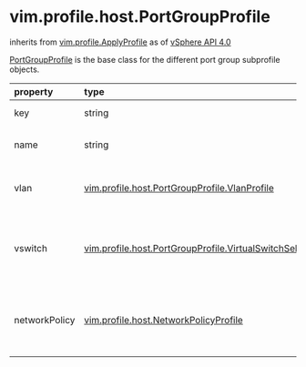 vim.profile.host.PortGroupProfile
=================================
inherits from [vim.profile.ApplyProfile](docs/vim.profile.ApplyProfile.md)
as of [vSphere API 4.0](vim.version.md#vim.version.version5)


<a href="vim.profile.host.PortGroupProfile.md">PortGroupProfile</a> is the base class for the different port group   subprofile objects.

| property | type | optional | priv | desc |
|:---------|:-----|:---------|:-----|:-----|
| key | string | None | None | Linkable identifier. |
| name | string | None | None | Name of the portgroup. |
| vlan | [vim.profile.host.PortGroupProfile.VlanProfile](vim.profile.host.PortGroupProfile.VlanProfile.md "vim.profile.host.PortGroupProfile.VlanProfile") | None | None | VLAN identifier for the port group. |
| vswitch | [vim.profile.host.PortGroupProfile.VirtualSwitchSelectionProfile](vim.profile.host.PortGroupProfile.VirtualSwitchSelectionProfile.md "vim.profile.host.PortGroupProfile.VirtualSwitchSelectionProfile") | None | None | Virtual switch to which the port group is connected. |
| networkPolicy | [vim.profile.host.NetworkPolicyProfile](vim.profile.host.NetworkPolicyProfile.md "vim.profile.host.NetworkPolicyProfile") | None | None | The network policy applicable on the port group. |


